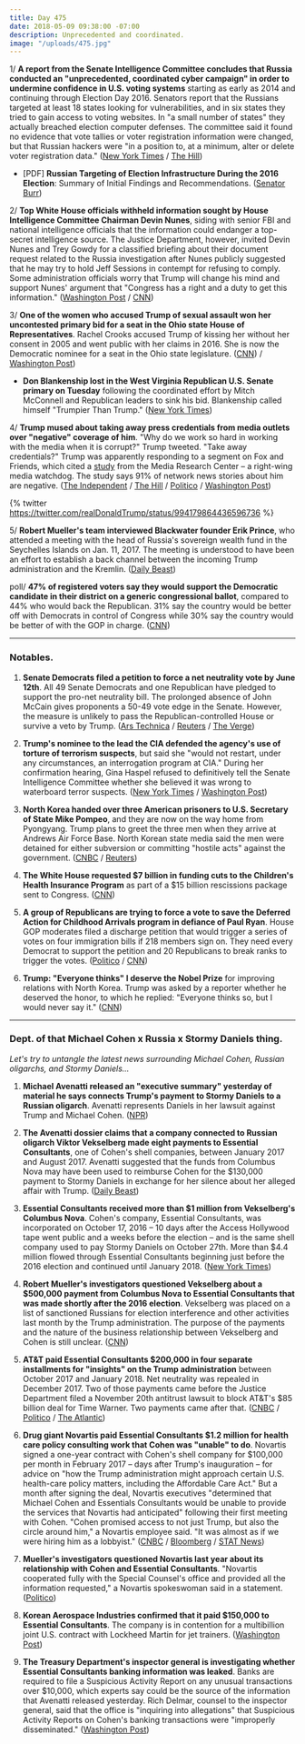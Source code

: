 ```yaml
---
title: Day 475
date: 2018-05-09 09:38:00 -07:00
description: Unprecedented and coordinated.
image: "/uploads/475.jpg"
---
```


1/ **A report from the Senate Intelligence Committee concludes that Russia conducted an "unprecedented, coordinated cyber campaign" in order to undermine confidence in U.S. voting systems** starting as early as 2014 and continuing through Election Day 2016. Senators report that the Russians targeted at least 18 states looking for vulnerabilities, and in six states they tried to gain access to voting websites. In "a small number of states" they actually breached election computer defenses. The committee said it found no evidence that vote tallies or voter registration information were changed, but that Russian hackers were "in a position to, at a minimum, alter or delete voter registration data." ([New York Times](https://www.nytimes.com/2018/05/08/us/politics/russia-2016-election-hackers.html) / [The Hill](http://thehill.com/policy/cybersecurity/386833-senate-intel-report-says-russia-waged-unprecedented-cyber-campaign))

* \[PDF\] **Russian Targeting of Election Infrastructure During the 2016 Election**: Summary of Initial Findings and Recommendations. ([Senator Burr](https://www.burr.senate.gov/imo/media/doc/RussRptInstlmt1-%20ElecSec%20Findings,Recs2.pdf))

2/ **Top White House officials withheld information sought by House Intelligence Committee Chairman Devin Nunes**, siding with senior FBI and national intelligence officials that the information could endanger a top-secret intelligence source. The Justice Department, however, invited Devin Nunes and Trey Gowdy for a classified briefing about their document request related to the Russia investigation after Nunes publicly suggested that he may try to hold Jeff Sessions in contempt for refusing to comply. Some administration officials worry that Trump will change his mind and support Nunes' argument that "Congress has a right and a duty to get this information."  ([Washington Post](https://www.washingtonpost.com/politics/risk-to-intelligence-source-who-aided-russia-investigation-at-center-of-latest-showdown-between-nunes-and-justice-dept/2018/05/08/d6fb66f8-5223-11e8-abd8-265bd07a9859_story.html?noredirect=on&utm_term=.9a5e5ca0ab71) / [CNN](https://www.cnn.com/2018/05/09/politics/devin-nunes-classified-briefing-justice-department/index.html))

3/ **One of the women who accused Trump of sexual assault won her uncontested primary bid for a seat in the Ohio state House of Representatives**. Rachel Crooks accused Trump of kissing her without her consent in 2005 and went public with her claims in 2016. She is now the Democratic nominee for a seat in the Ohio state legislature. ([CNN](https://www.cnn.com/2018/05/08/politics/rachel-crooks-ohio/index.html)) / [Washington Post](https://www.washingtonpost.com/news/politics/wp/2018/05/08/rachel-crooks-who-accused-trump-of-sexually-assaulting-her-wins-uncontested-ohio-house-primary/))

* **Don Blankenship lost in the West Virginia Republican U.S. Senate primary on Tuesday** following the coordinated effort by Mitch McConnell and Republican leaders to sink his bid. Blankenship called himself "Trumpier Than Trump." ([New York Times](https://www.nytimes.com/2018/05/08/us/politics/blankenship-west-virginia.html))

4/ **Trump mused about taking away press credentials from media outlets over "negative" coverage of him**. "Why do we work so hard in working with the media when it is corrupt?" Trump tweeted. "Take away credentials?" Trump was apparently responding to a segment on Fox and Friends, which cited a [study](https://twitter.com/theMRC/status/993948062518267904) from the Media Research Center – a right-wing media watchdog. The study says 91% of network news stories about him are negative. ([The Independent](https://www.independent.co.uk/news/world/americas/us-politics/donald-trump-media-credentials-twitter-threat-negative-news-stories-fake-network-a8342901.html) / [The Hill](http://thehill.com/homenews/administration/386854-trump-threatens-to-remove-news-networks-press-credentials-over) / [Politico](https://www.politico.com/story/2018/05/09/trump-media-credentials-576798) / [Washington Post](https://www.washingtonpost.com/politics/trump-muses-about-yanking-news-media-credentials-in-response-to-negative-coverage/2018/05/09/746c2918-52a6-11e8-a551-5b648abe29ef_story.html))

{% twitter https://twitter.com/realDonaldTrump/status/994179864436596736 %}

5/ **Robert Mueller's team interviewed Blackwater founder Erik Prince**, who attended a meeting with the head of Russia's sovereign wealth fund in the Seychelles Islands on Jan. 11, 2017. The meeting is understood to have been an effort to establish a back channel between the incoming Trump administration and the Kremlin. ([Daily Beast](https://www.thedailybeast.com/special-counsel-muellers-team-questioned-blackwater-founder-erik-prince))

poll/ **47% of registered voters say they would support the Democratic candidate in their district on a generic congressional ballot**, compared to 44% who would back the Republican. 31% say the country would be better off with Democrats in control of Congress while 30% say the country would be better of with the GOP in charge. ([CNN](https://www.cnn.com/2018/05/09/politics/cnn-poll-generic-ballot-narrows/index.html))

---

### Notables.

1. **Senate Democrats filed a petition to force a net neutrality vote by June 12th**. All 49 Senate Democrats and one Republican have pledged to support the pro-net neutrality bill. The prolonged absence of John McCain gives proponents a 50-49 vote edge in the Senate. However, the measure is unlikely to pass the Republican-controlled House or survive a veto by Trump. ([Ars Technica](https://arstechnica.com/tech-policy/2018/05/senate-will-vote-on-killing-or-keeping-net-neutrality-rules-by-june-12/) / [Reuters](https://www.reuters.com/article/us-usa-internet/u-s-senate-to-vote-to-reinstate-open-internet-rules-idUSKBN1I9351) / [The Verge](https://www.theverge.com/2018/5/9/17333108/net-neutrality-congressional-review-act-cra-resolution-vote-senate))

2. **Trump's nominee to the lead the CIA defended the agency's use of torture of terrorism suspects**, but said she "would not restart, under any circumstances, an interrogation program at CIA." During her confirmation hearing, Gina Haspel refused to definitively tell the Senate Intelligence Committee whether she believed it was wrong to waterboard terror suspects. ([New York Times](https://www.nytimes.com/2018/05/09/us/politics/gina-haspel-cia-senate-confirmation-hearing.html) / [Washington Post](https://www.washingtonpost.com/world/national-security/gina-haspel-trumps-pick-to-lead-cia-to-pledge-she-wont-restart-interrogation-program/2018/05/08/ad746fb8-5323-11e8-abd8-265bd07a9859_story.html))

3. **North Korea handed over three American prisoners to U.S. Secretary of State Mike Pompeo**, and they are now on the way home from Pyongyang. Trump plans to greet the three men when they arrive at Andrews Air Force Base. North Korean state media said the men were detained for either subversion or committing "hostile acts" against the government. ([CNBC](https://www.cnbc.com/2018/05/09/trump-secretary-of-state-pompeo-heading-back-from-north-korea-with-3-released-prisoners.html) / [Reuters](https://www.reuters.com/article/us-northkorea-missiles/north-korea-releases-detained-americans-ahead-of-planned-trump-kim-summit-idUSKBN1IA08I))

4. **The White House requested $7 billion in funding cuts to the Children's Health Insurance Program** as part of a $15 billion rescissions package sent to Congress. ([CNN](https://www.cnn.com/2018/05/08/politics/white-house-chip-funding/index.html))

5. **A group of Republicans are trying to force a vote to save the Deferred Action for Childhood Arrivals program in defiance of Paul Ryan**. House GOP moderates filed a discharge petition that would trigger a series of votes on four immigration bills if 218 members sign on. They need every Democrat to support the petition and 20 Republicans to break ranks to trigger the votes. ([Politico](https://www.politico.com/story/2018/05/09/daca-congress-vote-republicans-577301) / [CNN](https://www.cnn.com/2018/05/09/politics/daca-house-republicans-discharge-petition-immigration/index.html))

6. **Trump: "Everyone thinks" I deserve the Nobel Prize** for improving relations with North Korea. Trump was asked by a reporter whether he deserved the honor, to which he replied: "Everyone thinks so, but I would never say it." ([CNN](https://www.cnn.com/2018/05/09/politics/trump-nobel-prize/index.html))

---

### Dept. of that Michael Cohen x Russia x Stormy Daniels thing.

*Let's try to untangle the latest news surrounding Michael Cohen, Russian oligarchs, and Stormy Daniels...*

1. **Michael Avenatti released an "executive summary" yesterday of material he says connects Trump's payment to Stormy Daniels to a Russian oligarch**. Avenatti represents Daniels in her lawsuit against Trump and Michael Cohen. ([NPR](https://www.npr.org/2018/05/09/609724032/what-you-need-to-know-about-alleged-russian-payments-to-trumps-lawyer-cohen))

2. **The Avenatti dossier claims that a company connected to Russian oligarch Viktor Vekselberg made eight payments to Essential Consultants**, one of Cohen's shell companies, between January 2017 and August 2017. Avenatti suggested that the funds from Columbus Nova may have been used to reimburse Cohen for the $130,000 payment to Stormy Daniels in exchange for her silence about her alleged affair with Trump. ([Daily Beast](https://www.thedailybeast.com/michael-cohen-took-cash-from-russian-oligarch-after-election))

3. **Essential Consultants received more than $1 million from Vekselberg's Columbus Nova**. Cohen's company, Essential Consultants, was incorporated on October 17, 2016 – 10 days after the Access Hollywood tape went public and a weeks before the election – and is the same shell company used to pay Stormy Daniels on October 27th. More than $4.4 million flowed through Essential Consultants beginning just before the 2016 election and continued until January 2018.  ([New York Times](https://www.nytimes.com/2018/05/08/us/politics/michael-cohen-shell-company-payments.html))

4. **Robert Mueller's investigators questioned Vekselberg about a $500,000 payment from Columbus Nova to Essential Consultants that was made shortly after the 2016 election**. Vekselberg was placed on a list of sanctioned Russians for election interference and other activities last month by the Trump administration. The purpose of the payments and the nature of the business relationship between Vekselberg and Cohen is still unclear. ([CNN](https://www.cnn.com/2018/05/08/politics/robert-mueller-russian-oligarch-payments-michael-cohen/index.html))

5. **AT&T paid Essential Consultants $200,000 in four separate installments for "insights" on the Trump administration** between October 2017 and January 2018. Net neutrality was repealed in December 2017. Two of those payments came before the Justice Department filed a November 20th antitrust lawsuit to block AT&T's $85 billion deal for Time Warner. Two payments came after that. ([CNBC](https://www.cnbc.com/2018/05/08/att-confirms-it-paid-trump-lawyer-michael-cohen-for-insights-on-administration.html) / [Politico](https://www.politico.com/newsletters/morning-tech/2018/05/09/the-at-t-michael-cohen-connection-208446) / [The Atlantic](https://www.theatlantic.com/technology/archive/2018/05/the-strange-case-of-atts-payments-to-michael-cohen/559994/))

6. **Drug giant Novartis paid Essential Consultants $1.2 million for health care policy consulting work that Cohen was "unable" to do**. Novartis signed a one-year contract with Cohen's shell company for $100,000 per month in February 2017 – days after Trump's inauguration – for advice on "how the Trump administration might approach certain U.S. health-care policy matters, including the Affordable Care Act." But a month after signing the deal, Novartis executives "determined that Michael Cohen and Essentials Consultants would be unable to provide the services that Novartis had anticipated" following their first meeting with Cohen. "Cohen promised access to not just Trump, but also the circle around him," a Novartis employee said. "It was almost as if we were hiring him as a lobbyist." ([CNBC](https://www.cnbc.com/2018/05/09/novartis-paid-trumps-lawyer-michael-cohen-more-than-1-million-for-work-he-was-unable-to-do-company-says.html) / [Bloomberg](https://www.bloomberg.com/news/articles/2018-05-09/novartis-got-out-lawyered-by-michael-cohen-for-trump-services) / [STAT News](https://www.statnews.com/pharmalot/2018/05/09/trumps-lawyer-cohen-fixer-novartis/))

7. **Mueller's investigators questioned Novartis last year about its relationship with Cohen and Essential Consultants**. "Novartis cooperated fully with the Special Counsel's office and provided all the information requested," a Novartis spokeswoman said in a statement. ([Politico](https://www.politico.com/story/2018/05/09/novartis-cooperate-mueller-576806))

8. **Korean Aerospace Industries confirmed that it paid $150,000 to Essential Consultants**. The company is in contention for a multibillion joint U.S. contract with Lockheed Martin for jet trainers. ([Washington Post](https://www.washingtonpost.com/politics/mueller-questioned-payment-to-trump-lawyer-michael-cohen/2018/05/09/6ad3a7d6-538d-11e8-a551-5b648abe29ef_story.html))

9. **The Treasury Department's inspector general is investigating whether Essential Consultants banking information was leaked**. Banks are required to file a Suspicious Activity Report on any unusual transactions over $10,000, which experts say could be the source of the information that Avenatti released yesterday. Rich Delmar, counsel to the inspector general, said that the office is "inquiring into allegations" that Suspicious Activity Reports on Cohen's banking transactions were "improperly disseminated." ([Washington Post](https://www.washingtonpost.com/politics/treasury-inspector-general-launches-probe-into-possible-leak-of-michael-cohens-banking-records/2018/05/09/d33c2010-5391-11e8-b00a-17f9fda3859b_story.html))
